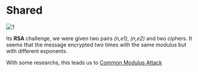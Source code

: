 # Shared
![1](https://user-images.githubusercontent.com/62826765/77844821-9ca5b400-71a1-11ea-8932-a0f7cfb2994c.png)

Its **RSA** challenge, we were given two pairs *(n,e1)*, *(n,e2)* and two ciphers. It seems that the message encrypted two times with the same modulus but with different exponents.

With some researchs, this leads us to [Common Modulus Attack](https://crypto.stackexchange.com/questions/16283/how-to-use-common-modulus-attack)
